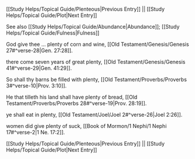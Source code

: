[[Study Helps/Topical Guide/Plenteous|Previous Entry]]  ||  [[Study Helps/Topical Guide/Plot|Next Entry]]

 See also [[Study Helps/Topical Guide/Abundance|Abundance]]; [[Study Helps/Topical Guide/Fulness|Fulness]]

 God give thee ... plenty of corn and wine, [[Old Testament/Genesis/Genesis 27#^verse-28|Gen. 27:28]].

 there come seven years of great plenty, [[Old Testament/Genesis/Genesis 41#^verse-29|Gen. 41:29]].

 So shall thy barns be filled with plenty, [[Old Testament/Proverbs/Proverbs 3#^verse-10|Prov. 3:10]].

 He that tilleth his land shall have plenty of bread, [[Old Testament/Proverbs/Proverbs 28#^verse-19|Prov. 28:19]].

 ye shall eat in plenty, [[Old Testament/Joel/Joel 2#^verse-26|Joel 2:26]].

 women did give plenty of suck, [[Book of Mormon/1 Nephi/1 Nephi 17#^verse-2|1 Ne. 17:2]].

[[Study Helps/Topical Guide/Plenteous|Previous Entry]]  ||  [[Study Helps/Topical Guide/Plot|Next Entry]]